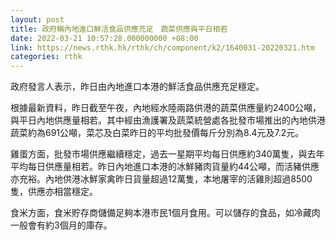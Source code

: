```yaml
---
layout: post
title: 政府稱內地進口鮮活食品供應充足　蔬菜供應與平日相若
date: 2022-03-21 10:57:28.000000000 +08:00
link: https://news.rthk.hk/rthk/ch/component/k2/1640031-20220321.htm
categories: rthk
---
```


政府發言人表示，昨日由內地進口本港的鮮活食品供應充足穩定。

根據最新資料，昨日截至午夜，內地經水陸兩路供港的蔬菜供應量約2400公噸，與平日內地供應量相若。其中經由漁護署及蔬菜統營處各批發市場推出的內地供港蔬菜約為691公噸，菜芯及白菜昨日的平均批發價每斤分別為8.4元及7.2元。

雞蛋方面，批發市場供應繼續穩定，過去一星期平均每日供應約340萬隻，與去年平均每日供應量相若。昨日內地進口本港的冰鮮豬肉貨量約44公噸，而活豬供應亦充裕。內地供港冰鮮家禽昨日貨量超過12萬隻，本地屠宰的活雞則超過8500隻，供應亦相當穩定。

食米方面，食米貯存商儲備足夠本港市民1個月食用。可以儲存的食品，如冷藏肉一般會有約3個月的庫存。
